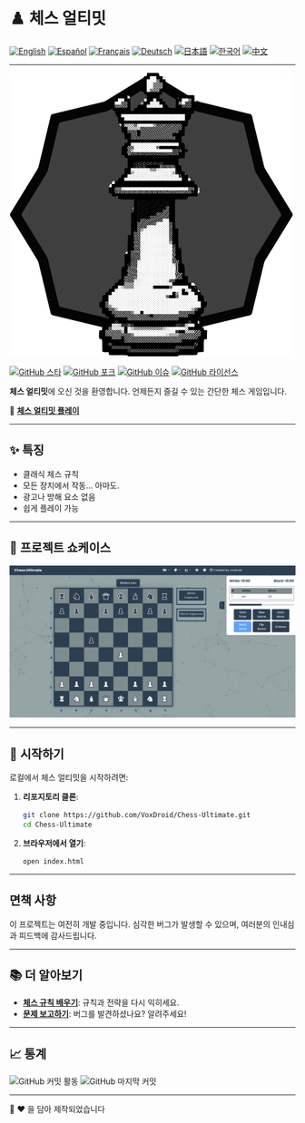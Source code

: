 # ♟️ 체스 얼티밋

[![English](https://img.shields.io/badge/Language-English-blue?style=for-the-badge)](README.md)
[![Español](https://img.shields.io/badge/Idioma-Español-green?style=for-the-badge)](README_espanol.md)
[![Français](https://img.shields.io/badge/Langue-Français-red?style=for-the-badge)](README_francais.md)
[![Deutsch](https://img.shields.io/badge/Sprache-Deutsch-yellow?style=for-the-badge)](README_deutsch.md)
[![日本語](https://img.shields.io/badge/言語-日本語-orange?style=for-the-badge)](README_japanese.md)
[![한국어](https://img.shields.io/badge/언어-한국어-purple?style=for-the-badge)](README_korean.md)
[![中文](https://img.shields.io/badge/语言-中文-brown?style=for-the-badge)](README_chinese.md)

---

![체스보드](https://raw.githubusercontent.com/VoxDroid/Chess-Ultimate/refs/heads/main/assets/logo/logo.png)

[![GitHub 스타](https://img.shields.io/github/stars/VoxDroid/Chess-Ultimate?color=gold&style=for-the-badge)](https://github.com/VoxDroid/Chess-Ultimate/stargazers)
[![GitHub 포크](https://img.shields.io/github/forks/VoxDroid/Chess-Ultimate?color=silver&style=for-the-badge)](https://github.com/VoxDroid/Chess-Ultimate/network/members)
[![GitHub 이슈](https://img.shields.io/github/issues/VoxDroid/Chess-Ultimate?color=orange&style=for-the-badge)](https://github.com/VoxDroid/Chess-Ultimate/issues)
[![GitHub 라이선스](https://img.shields.io/github/license/VoxDroid/Chess-Ultimate?style=for-the-badge)](https://github.com/VoxDroid/Chess-Ultimate/blob/main/LICENSE)

**체스 얼티밋**에 오신 것을 환영합니다. 언제든지 즐길 수 있는 간단한 체스 게임입니다.

🔗 **[체스 얼티밋 플레이](https://voxdroid.github.io/Chess-Ultimate/)**

---

## ✨ 특징

- 클래식 체스 규칙
- 모든 장치에서 작동... 아마도.
- 광고나 방해 요소 없음
- 쉽게 플레이 가능

---

## 🎨 프로젝트 쇼케이스

![체스보드](https://raw.githubusercontent.com/VoxDroid/Chess-Ultimate/refs/heads/main/assets/demo/en_cub.png)

---

## 🚀 시작하기

로컬에서 체스 얼티밋을 시작하려면:

1. **리포지토리 클론**:
    ```bash
    git clone https://github.com/VoxDroid/Chess-Ultimate.git
    cd Chess-Ultimate
    ```

2. **브라우저에서 열기**:
    ```bash
    open index.html
    ```

---

## 면책 사항

이 프로젝트는 여전히 개발 중입니다. 심각한 버그가 발생할 수 있으며, 여러분의 인내심과 피드백에 감사드립니다.

---

## 📚 더 알아보기

- **[체스 규칙 배우기](https://www.chess.com/learn-how-to-play-chess)**: 규칙과 전략을 다시 익히세요.
- **[문제 보고하기](https://github.com/VoxDroid/Chess-Ultimate/issues)**: 버그를 발견하셨나요? 알려주세요!

---

## 📈 통계

![GitHub 커밋 활동](https://img.shields.io/github/commit-activity/m/VoxDroid/Chess-Ultimate?style=plastic)
![GitHub 마지막 커밋](https://img.shields.io/github/last-commit/VoxDroid/Chess-Ultimate?style=plastic)

---

🧩 ❤️ 을 담아 제작되었습니다
